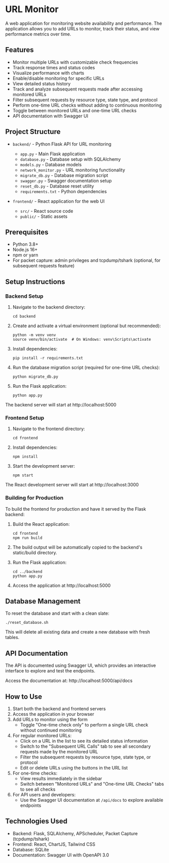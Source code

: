 # URL Monitor

A web application for monitoring website availability and performance. The application allows you to add URLs to monitor, track their status, and view performance metrics over time.

## Features

- Monitor multiple URLs with customizable check frequencies
- Track response times and status codes
- Visualize performance with charts
- Enable/disable monitoring for specific URLs
- View detailed status history
- Track and analyze subsequent requests made after accessing monitored URLs
- Filter subsequent requests by resource type, state type, and protocol
- Perform one-time URL checks without adding to continuous monitoring
- Toggle between monitored URLs and one-time URL checks
- API documentation with Swagger UI

## Project Structure

- `backend/` - Python Flask API for URL monitoring
  - `app.py` - Main Flask application
  - `database.py` - Database setup with SQLAlchemy
  - `models.py` - Database models
  - `network_monitor.py` - URL monitoring functionality
  - `migrate_db.py` - Database migration script
  - `swagger.py` - Swagger documentation setup
  - `reset_db.py` - Database reset utility
  - `requirements.txt` - Python dependencies

- `frontend/` - React application for the web UI
  - `src/` - React source code
  - `public/` - Static assets

## Prerequisites

- Python 3.8+
- Node.js 16+
- npm or yarn
- For packet capture: admin privileges and tcpdump/tshark (optional, for subsequent requests feature)

## Setup Instructions

### Backend Setup

1. Navigate to the backend directory:
   ```
   cd backend
   ```

2. Create and activate a virtual environment (optional but recommended):
   ```
   python -m venv venv
   source venv/bin/activate  # On Windows: venv\Scripts\activate
   ```

3. Install dependencies:
   ```
   pip install -r requirements.txt
   ```

4. Run the database migration script (required for one-time URL checks):
   ```
   python migrate_db.py
   ```

5. Run the Flask application:
   ```
   python app.py
   ```

The backend server will start at http://localhost:5000

### Frontend Setup

1. Navigate to the frontend directory:
   ```
   cd frontend
   ```

2. Install dependencies:
   ```
   npm install
   ```

3. Start the development server:
   ```
   npm start
   ```

The React development server will start at http://localhost:3000

### Building for Production

To build the frontend for production and have it served by the Flask backend:

1. Build the React application:
   ```
   cd frontend
   npm run build
   ```

2. The build output will be automatically copied to the backend's static/build directory.

3. Run the Flask application:
   ```
   cd ../backend
   python app.py
   ```

4. Access the application at http://localhost:5000

## Database Management

To reset the database and start with a clean slate:

```
./reset_database.sh
```

This will delete all existing data and create a new database with fresh tables.

## API Documentation

The API is documented using Swagger UI, which provides an interactive interface to explore and test the endpoints.

Access the documentation at: http://localhost:5000/api/docs

## How to Use

1. Start both the backend and frontend servers
2. Access the application in your browser
3. Add URLs to monitor using the form
   - Toggle "One-time check only" to perform a single URL check without continued monitoring
4. For regular monitored URLs:
   - Click on a URL in the list to see its detailed status information
   - Switch to the "Subsequent URL Calls" tab to see all secondary requests made by the monitored URL
   - Filter the subsequent requests by resource type, state type, or protocol
   - Edit or delete URLs using the buttons in the URL list
5. For one-time checks:
   - View results immediately in the sidebar
   - Switch between "Monitored URLs" and "One-time URL Checks" tabs to see all checks
6. For API users and developers:
   - Use the Swagger UI documentation at `/api/docs` to explore available endpoints

## Technologies Used

- Backend: Flask, SQLAlchemy, APScheduler, Packet Capture (tcpdump/tshark)
- Frontend: React, ChartJS, Tailwind CSS
- Database: SQLite
- Documentation: Swagger UI with OpenAPI 3.0